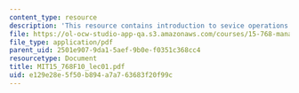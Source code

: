 ```yaml
---
content_type: resource
description: 'This resource contains introduction to sevice operations. '
file: https://ol-ocw-studio-app-qa.s3.amazonaws.com/courses/15-768-management-of-services-concepts-design-and-delivery-fall-2010/e129e28e5f50b894a7a763683f20f99c_MIT15_768F10_lec01.pdf
file_type: application/pdf
parent_uid: 2501e907-9da1-5aef-9b0e-f0351c368cc4
resourcetype: Document
title: MIT15_768F10_lec01.pdf
uid: e129e28e-5f50-b894-a7a7-63683f20f99c
---
```

